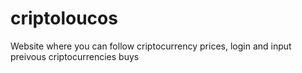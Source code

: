 # criptoloucos
Website where you can follow criptocurrency prices, login and input preivous criptocurrencies buys

